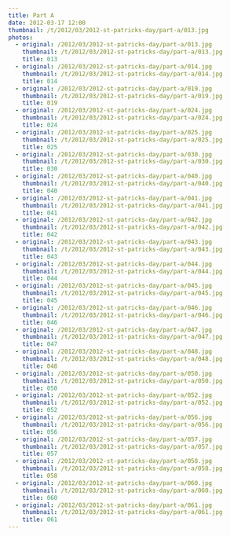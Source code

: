 ```yaml
---
title: Part A
date: 2012-03-17 12:00
thumbnail: /t/2012/03/2012-st-patricks-day/part-a/013.jpg
photos:
  - original: /2012/03/2012-st-patricks-day/part-a/013.jpg
    thumbnail: /t/2012/03/2012-st-patricks-day/part-a/013.jpg
    title: 013
  - original: /2012/03/2012-st-patricks-day/part-a/014.jpg
    thumbnail: /t/2012/03/2012-st-patricks-day/part-a/014.jpg
    title: 014
  - original: /2012/03/2012-st-patricks-day/part-a/019.jpg
    thumbnail: /t/2012/03/2012-st-patricks-day/part-a/019.jpg
    title: 019
  - original: /2012/03/2012-st-patricks-day/part-a/024.jpg
    thumbnail: /t/2012/03/2012-st-patricks-day/part-a/024.jpg
    title: 024
  - original: /2012/03/2012-st-patricks-day/part-a/025.jpg
    thumbnail: /t/2012/03/2012-st-patricks-day/part-a/025.jpg
    title: 025
  - original: /2012/03/2012-st-patricks-day/part-a/030.jpg
    thumbnail: /t/2012/03/2012-st-patricks-day/part-a/030.jpg
    title: 030
  - original: /2012/03/2012-st-patricks-day/part-a/040.jpg
    thumbnail: /t/2012/03/2012-st-patricks-day/part-a/040.jpg
    title: 040
  - original: /2012/03/2012-st-patricks-day/part-a/041.jpg
    thumbnail: /t/2012/03/2012-st-patricks-day/part-a/041.jpg
    title: 041
  - original: /2012/03/2012-st-patricks-day/part-a/042.jpg
    thumbnail: /t/2012/03/2012-st-patricks-day/part-a/042.jpg
    title: 042
  - original: /2012/03/2012-st-patricks-day/part-a/043.jpg
    thumbnail: /t/2012/03/2012-st-patricks-day/part-a/043.jpg
    title: 043
  - original: /2012/03/2012-st-patricks-day/part-a/044.jpg
    thumbnail: /t/2012/03/2012-st-patricks-day/part-a/044.jpg
    title: 044
  - original: /2012/03/2012-st-patricks-day/part-a/045.jpg
    thumbnail: /t/2012/03/2012-st-patricks-day/part-a/045.jpg
    title: 045
  - original: /2012/03/2012-st-patricks-day/part-a/046.jpg
    thumbnail: /t/2012/03/2012-st-patricks-day/part-a/046.jpg
    title: 046
  - original: /2012/03/2012-st-patricks-day/part-a/047.jpg
    thumbnail: /t/2012/03/2012-st-patricks-day/part-a/047.jpg
    title: 047
  - original: /2012/03/2012-st-patricks-day/part-a/048.jpg
    thumbnail: /t/2012/03/2012-st-patricks-day/part-a/048.jpg
    title: 048
  - original: /2012/03/2012-st-patricks-day/part-a/050.jpg
    thumbnail: /t/2012/03/2012-st-patricks-day/part-a/050.jpg
    title: 050
  - original: /2012/03/2012-st-patricks-day/part-a/052.jpg
    thumbnail: /t/2012/03/2012-st-patricks-day/part-a/052.jpg
    title: 052
  - original: /2012/03/2012-st-patricks-day/part-a/056.jpg
    thumbnail: /t/2012/03/2012-st-patricks-day/part-a/056.jpg
    title: 056
  - original: /2012/03/2012-st-patricks-day/part-a/057.jpg
    thumbnail: /t/2012/03/2012-st-patricks-day/part-a/057.jpg
    title: 057
  - original: /2012/03/2012-st-patricks-day/part-a/058.jpg
    thumbnail: /t/2012/03/2012-st-patricks-day/part-a/058.jpg
    title: 058
  - original: /2012/03/2012-st-patricks-day/part-a/060.jpg
    thumbnail: /t/2012/03/2012-st-patricks-day/part-a/060.jpg
    title: 060
  - original: /2012/03/2012-st-patricks-day/part-a/061.jpg
    thumbnail: /t/2012/03/2012-st-patricks-day/part-a/061.jpg
    title: 061
---
```

